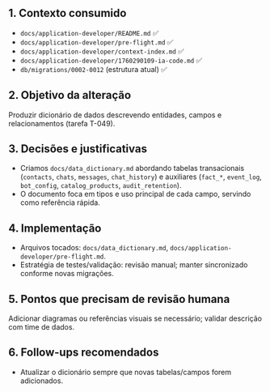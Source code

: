## 1. Contexto consumido
- `docs/application-developer/README.md` ✅
- `docs/application-developer/pre-flight.md` ✅
- `docs/application-developer/context-index.md` ✅
- `docs/application-developer/1760290109-ia-code.md` ✅
- `db/migrations/0002-0012` (estrutura atual) ✅

## 2. Objetivo da alteração
Produzir dicionário de dados descrevendo entidades, campos e relacionamentos (tarefa T-049).

## 3. Decisões e justificativas
- Criamos `docs/data_dictionary.md` abordando tabelas transacionais (`contacts`, `chats`, `messages`, `chat_history`) e auxiliares (`fact_*`, `event_log`, `bot_config`, `catalog_products`, `audit_retention`).
- O documento foca em tipos e uso principal de cada campo, servindo como referência rápida.

## 4. Implementação
- Arquivos tocados: `docs/data_dictionary.md`, `docs/application-developer/pre-flight.md`.
- Estratégia de testes/validação: revisão manual; manter sincronizado conforme novas migrações.

## 5. Pontos que precisam de revisão humana
Adicionar diagramas ou referências visuais se necessário; validar descrição com time de dados.

## 6. Follow-ups recomendados
- Atualizar o dicionário sempre que novas tabelas/campos forem adicionados.
